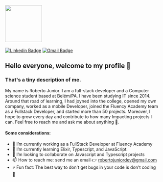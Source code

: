 <h1 align="flex-start">
    <img src="https://piskel-imgstore-b.appspot.com/img/b09ada97-c2e2-11ea-814b-075e685e0236.gif" width="120px" /><br>
</h1>

[![Linkedin Badge](https://img.shields.io/badge/-Roberto%20Junior-000?style=flat-square&logo=Linkedin&logoColor=white&link=https://www.linkedin.com/in/robertojrcdc/)](https://www.linkedin.com/in/robertojrcdc/) 
[![Gmail Badge](https://img.shields.io/badge/-robertojuniordev@gmail.com-000?style=flat-square&logo=Gmail&logoColor=white&link=mailto:robertojuniordev@gmail.com)](mailto:robertojuniordev@gmail.com)


## Hello everyone, welcome to my profile 👋
### That's a tiny description of me.
My name is Roberto Junior. I am a full-stack developer and a Computer science student based at Belém/PA. I have been studying IT since 2014. Around that road of learning, I had joyned into the college, opened my own company, worked as a mobile Developer, joined the Fluency Academy team as a Fullstack Developer, and started more than 50 projects. Moreover, I hope to grow every day and contribute to how many Impacting projects I can. Feel free to reach me and ask me about anything 🤟.

#### Some considerations:
- 🔭 I’m currently working as a FullStack Developer at Fluency Academy
- 🌱 I’m currently learning Elixir, Typescript, and JavaScript.
- 👯 I’m looking to collaborate on Javascript and Typescript projects
- 📫 How to reach me: send me an email 👉 robertojuniordev@gmail.com
- ⚡ Fun fact: The best way to don't get bugs in your code is don't coding 🧠
